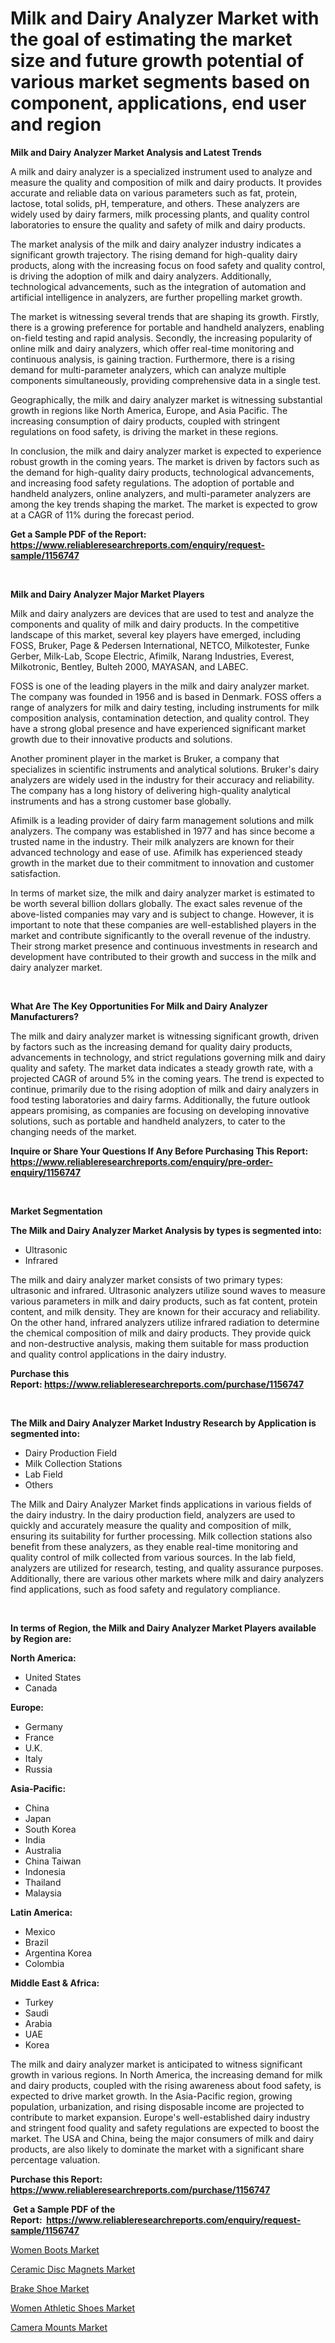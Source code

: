 <p><h1>Milk and Dairy Analyzer Market with the goal of estimating the market size and future growth potential of various market segments based on component, applications, end user and region</h1></p><p><strong>Milk and Dairy Analyzer Market Analysis and Latest Trends</strong></p>
<p><p>A milk and dairy analyzer is a specialized instrument used to analyze and measure the quality and composition of milk and dairy products. It provides accurate and reliable data on various parameters such as fat, protein, lactose, total solids, pH, temperature, and others. These analyzers are widely used by dairy farmers, milk processing plants, and quality control laboratories to ensure the quality and safety of milk and dairy products.</p><p>The market analysis of the milk and dairy analyzer industry indicates a significant growth trajectory. The rising demand for high-quality dairy products, along with the increasing focus on food safety and quality control, is driving the adoption of milk and dairy analyzers. Additionally, technological advancements, such as the integration of automation and artificial intelligence in analyzers, are further propelling market growth.</p><p>The market is witnessing several trends that are shaping its growth. Firstly, there is a growing preference for portable and handheld analyzers, enabling on-field testing and rapid analysis. Secondly, the increasing popularity of online milk and dairy analyzers, which offer real-time monitoring and continuous analysis, is gaining traction. Furthermore, there is a rising demand for multi-parameter analyzers, which can analyze multiple components simultaneously, providing comprehensive data in a single test.</p><p>Geographically, the milk and dairy analyzer market is witnessing substantial growth in regions like North America, Europe, and Asia Pacific. The increasing consumption of dairy products, coupled with stringent regulations on food safety, is driving the market in these regions.</p><p>In conclusion, the milk and dairy analyzer market is expected to experience robust growth in the coming years. The market is driven by factors such as the demand for high-quality dairy products, technological advancements, and increasing food safety regulations. The adoption of portable and handheld analyzers, online analyzers, and multi-parameter analyzers are among the key trends shaping the market. The market is expected to grow at a CAGR of 11% during the forecast period.</p></p>
<p><strong>Get a Sample PDF of the Report:&nbsp; <a href="https://www.reliableresearchreports.com/enquiry/request-sample/1156747">https://www.reliableresearchreports.com/enquiry/request-sample/1156747</a></strong></p>
<p>&nbsp;</p>
<p><strong>Milk and Dairy Analyzer Major Market Players</strong></p>
<p><p>Milk and dairy analyzers are devices that are used to test and analyze the components and quality of milk and dairy products. In the competitive landscape of this market, several key players have emerged, including FOSS, Bruker, Page & Pedersen International, NETCO, Milkotester, Funke Gerber, Milk-Lab, Scope Electric, Afimilk, Narang Industries, Everest, Milkotronic, Bentley, Bulteh 2000, MAYASAN, and LABEC.</p><p>FOSS is one of the leading players in the milk and dairy analyzer market. The company was founded in 1956 and is based in Denmark. FOSS offers a range of analyzers for milk and dairy testing, including instruments for milk composition analysis, contamination detection, and quality control. They have a strong global presence and have experienced significant market growth due to their innovative products and solutions.</p><p>Another prominent player in the market is Bruker, a company that specializes in scientific instruments and analytical solutions. Bruker's dairy analyzers are widely used in the industry for their accuracy and reliability. The company has a long history of delivering high-quality analytical instruments and has a strong customer base globally.</p><p>Afimilk is a leading provider of dairy farm management solutions and milk analyzers. The company was established in 1977 and has since become a trusted name in the industry. Their milk analyzers are known for their advanced technology and ease of use. Afimilk has experienced steady growth in the market due to their commitment to innovation and customer satisfaction.</p><p>In terms of market size, the milk and dairy analyzer market is estimated to be worth several billion dollars globally. The exact sales revenue of the above-listed companies may vary and is subject to change. However, it is important to note that these companies are well-established players in the market and contribute significantly to the overall revenue of the industry. Their strong market presence and continuous investments in research and development have contributed to their growth and success in the milk and dairy analyzer market.</p></p>
<p>&nbsp;</p>
<p><strong>What Are The Key Opportunities For Milk and Dairy Analyzer Manufacturers?</strong></p>
<p><p>The milk and dairy analyzer market is witnessing significant growth, driven by factors such as the increasing demand for quality dairy products, advancements in technology, and strict regulations governing milk and dairy quality and safety. The market data indicates a steady growth rate, with a projected CAGR of around 5% in the coming years. The trend is expected to continue, primarily due to the rising adoption of milk and dairy analyzers in food testing laboratories and dairy farms. Additionally, the future outlook appears promising, as companies are focusing on developing innovative solutions, such as portable and handheld analyzers, to cater to the changing needs of the market.</p></p>
<p><strong>Inquire or Share Your Questions If Any Before Purchasing This Report: <a href="https://www.reliableresearchreports.com/enquiry/pre-order-enquiry/1156747">https://www.reliableresearchreports.com/enquiry/pre-order-enquiry/1156747</a></strong></p>
<p>&nbsp;</p>
<p><strong>Market Segmentation</strong></p>
<p><strong>The Milk and Dairy Analyzer Market Analysis by types is segmented into:</strong></p>
<p><ul><li>Ultrasonic</li><li>Infrared</li></ul></p>
<p><p>The milk and dairy analyzer market consists of two primary types: ultrasonic and infrared. Ultrasonic analyzers utilize sound waves to measure various parameters in milk and dairy products, such as fat content, protein content, and milk density. They are known for their accuracy and reliability. On the other hand, infrared analyzers utilize infrared radiation to determine the chemical composition of milk and dairy products. They provide quick and non-destructive analysis, making them suitable for mass production and quality control applications in the dairy industry.</p></p>
<p><strong>Purchase this Report:&nbsp;<a href="https://www.reliableresearchreports.com/purchase/1156747">https://www.reliableresearchreports.com/purchase/1156747</a></strong></p>
<p>&nbsp;</p>
<p><strong>The Milk and Dairy Analyzer Market Industry Research by Application is segmented into:</strong></p>
<p><ul><li>Dairy Production Field</li><li>Milk Collection Stations</li><li>Lab Field</li><li>Others</li></ul></p>
<p><p>The Milk and Dairy Analyzer Market finds applications in various fields of the dairy industry. In the dairy production field, analyzers are used to quickly and accurately measure the quality and composition of milk, ensuring its suitability for further processing. Milk collection stations also benefit from these analyzers, as they enable real-time monitoring and quality control of milk collected from various sources. In the lab field, analyzers are utilized for research, testing, and quality assurance purposes. Additionally, there are various other markets where milk and dairy analyzers find applications, such as food safety and regulatory compliance.</p></p>
<p>&nbsp;</p>
<p><strong>In terms of Region, the Milk and Dairy Analyzer Market Players available by Region are:</strong></p>
<p>
    <p> <strong> North America: </strong>
        <ul>
            <li>United States</li>
            <li>Canada</li>
        </ul>
        </p> 
    <p> <strong> Europe: </strong>
        <ul>
            <li>Germany</li>
            <li>France</li>
            <li>U.K.</li>
            <li>Italy</li>
            <li>Russia</li>
        </ul>
        </p> 
    <p> <strong> Asia-Pacific: </strong>
        <ul>
            <li>China</li>
            <li>Japan</li>
            <li>South Korea</li>
            <li>India</li>
            <li>Australia</li>
            <li>China Taiwan</li>
            <li>Indonesia</li>
            <li>Thailand</li>
            <li>Malaysia</li>
        </ul>
        </p> 
    <p> <strong> Latin America: </strong>
        <ul>
            <li>Mexico</li>
            <li>Brazil</li>
            <li>Argentina Korea</li>
            <li>Colombia</li>
        </ul>
        </p> 
    <p> <strong> Middle East & Africa: </strong>
        <ul>
            <li>Turkey</li>
            <li>Saudi</li>
            <li>Arabia</li>
            <li>UAE</li>
            <li>Korea</li>
        </ul>
    </p>
    </p>
<p><p>The milk and dairy analyzer market is anticipated to witness significant growth in various regions. In North America, the increasing demand for milk and dairy products, coupled with the rising awareness about food safety, is expected to drive market growth. In the Asia-Pacific region, growing population, urbanization, and rising disposable income are projected to contribute to market expansion. Europe's well-established dairy industry and stringent food quality and safety regulations are expected to boost the market. The USA and China, being the major consumers of milk and dairy products, are also likely to dominate the market with a significant share percentage valuation.</p></p>
<p><strong>Purchase this Report: <a href="https://www.reliableresearchreports.com/purchase/1156747">https://www.reliableresearchreports.com/purchase/1156747</a></strong></p>
<p>&nbsp;<strong>Get a Sample PDF of the Report:&nbsp;&nbsp;<a href="https://www.reliableresearchreports.com/enquiry/request-sample/1156747">https://www.reliableresearchreports.com/enquiry/request-sample/1156747</a></strong></p>
<p><strong></strong></p>
<p><p><a href="https://www.linkedin.com/pulse/decoding-women-boots-market-deep-dive-latest-trends-segmentation-vtsie/">Women Boots Market</a></p><p><a href="https://www.linkedin.com/pulse/ceramic-disc-magnets-market-size-share-amp-trends-analysis-ppaee/">Ceramic Disc Magnets Market</a></p><p><a href="https://medium.com/@amayabeahan/brake-shoe-market-size-growth-forecast-2023-2030-a9536728b536">Brake Shoe Market</a></p><p><a href="https://www.linkedin.com/pulse/women-athletic-shoes-market-challenges-opportunities-q6hke/">Women Athletic Shoes Market</a></p><p><a href="https://medium.com/@lavernacole2023/camera-mounts-market-size-growth-forecast-2023-2030-80bac6eaeac0">Camera Mounts Market</a></p></p>